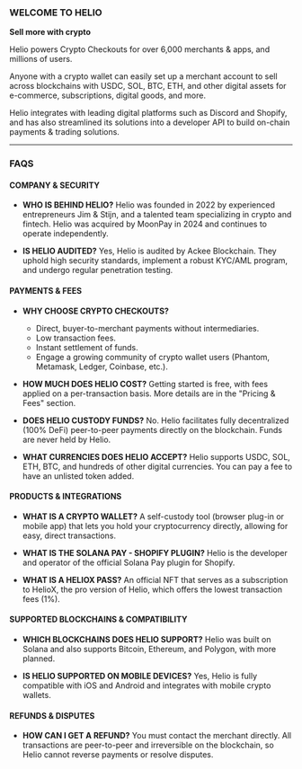 ### WELCOME TO HELIO

**Sell more with crypto**

Helio powers Crypto Checkouts for over 6,000 merchants & apps, and millions of users.

Anyone with a crypto wallet can easily set up a merchant account to sell across blockchains with USDC, SOL, BTC, ETH, and other digital assets for e-commerce, subscriptions, digital goods, and more.

Helio integrates with leading digital platforms such as Discord and Shopify, and has also streamlined its solutions into a developer API to build on-chain payments & trading solutions.

---

### FAQS

#### COMPANY & SECURITY

- **WHO IS BEHIND HELIO?**
  Helio was founded in 2022 by experienced entrepreneurs Jim & Stijn, and a talented team specializing in crypto and fintech. Helio was acquired by MoonPay in 2024 and continues to operate independently.

- **IS HELIO AUDITED?**
  Yes, Helio is audited by Ackee Blockchain. They uphold high security standards, implement a robust KYC/AML program, and undergo regular penetration testing.

#### PAYMENTS & FEES

- **WHY CHOOSE CRYPTO CHECKOUTS?**
  - Direct, buyer-to-merchant payments without intermediaries.
  - Low transaction fees.
  - Instant settlement of funds.
  - Engage a growing community of crypto wallet users (Phantom, Metamask, Ledger, Coinbase, etc.).

- **HOW MUCH DOES HELIO COST?**
  Getting started is free, with fees applied on a per-transaction basis. More details are in the "Pricing & Fees" section.

- **DOES HELIO CUSTODY FUNDS?**
  No. Helio facilitates fully decentralized (100% DeFi) peer-to-peer payments directly on the blockchain. Funds are never held by Helio.

- **WHAT CURRENCIES DOES HELIO ACCEPT?**
  Helio supports USDC, SOL, ETH, BTC, and hundreds of other digital currencies. You can pay a fee to have an unlisted token added.

#### PRODUCTS & INTEGRATIONS

- **WHAT IS A CRYPTO WALLET?**
  A self-custody tool (browser plug-in or mobile app) that lets you hold your cryptocurrency directly, allowing for easy, direct transactions.

- **WHAT IS THE SOLANA PAY - SHOPIFY PLUGIN?**
  Helio is the developer and operator of the official Solana Pay plugin for Shopify.

- **WHAT IS A HELIOX PASS?**
  An official NFT that serves as a subscription to HelioX, the pro version of Helio, which offers the lowest transaction fees (1%).

#### SUPPORTED BLOCKCHAINS & COMPATIBILITY

- **WHICH BLOCKCHAINS DOES HELIO SUPPORT?**
  Helio was built on Solana and also supports Bitcoin, Ethereum, and Polygon, with more planned.

- **IS HELIO SUPPORTED ON MOBILE DEVICES?**
  Yes, Helio is fully compatible with iOS and Android and integrates with mobile crypto wallets.

#### REFUNDS & DISPUTES

- **HOW CAN I GET A REFUND?**
  You must contact the merchant directly. All transactions are peer-to-peer and irreversible on the blockchain, so Helio cannot reverse payments or resolve disputes.
